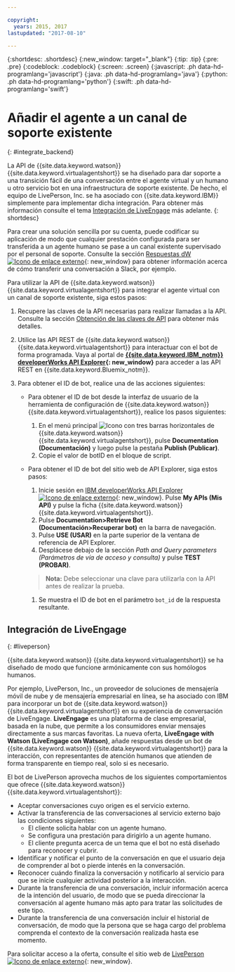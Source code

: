 ```yaml
---

copyright:
  years: 2015, 2017
lastupdated: "2017-08-10"

---
```


{:shortdesc: .shortdesc}
{:new_window: target="_blank"}
{:tip: .tip}
{:pre: .pre}
{:codeblock: .codeblock}
{:screen: .screen}
{:javascript: .ph data-hd-programlang='javascript'}
{:java: .ph data-hd-programlang='java'}
{:python: .ph data-hd-programlang='python'}
{:swift: .ph data-hd-programlang='swift'}

# Añadir el agente a un canal de soporte existente 
{: #integrate_backend}

La API de {{site.data.keyword.watson}} {{site.data.keyword.virtualagentshort}} se ha diseñado para dar soporte a una transición fácil de una conversación entre el agente virtual y un humano u otro servicio bot en una infraestructura de soporte existente. De hecho, el equipo de LivePerson, Inc. se ha asociado con {{site.data.keyword.IBM}} simplemente para implementar dicha integración. Para obtener más información consulte el tema [Integración de LiveEngage](integrate_backend.html#liveperson) más adelante.
{: shortdesc}

Para crear una solución sencilla por su cuenta, puede codificar su aplicación de modo que cualquier prestación configurada para ser transferida a un agente humano se pase a un canal existente supervisado por el personal de soporte. Consulte la sección [Respuestas dW![Icono de enlace externo](../../icons/launch-glyph.svg "Icono de enlace externo")](https://developer.ibm.com/answers/questions/318623/where-can-i-find-documentation-examples-on-integra/ "Icono de enlace externo"){: new_window} para obtener información acerca de cómo transferir una conversación a Slack, por ejemplo. 

Para utilizar la API de {{site.data.keyword.watson}} {{site.data.keyword.virtualagentshort}} para integrar el agente virtual con un canal de soporte existente, siga estos pasos: 

1.  Recupere las claves de la API necesarias para realizar llamadas a la API. Consulte la sección [Obtención de las claves de API](publish.html#api-keys) para obtener más detalles. 

1.  Utilice las API REST de {{site.data.keyword.watson}} {{site.data.keyword.virtualagentshort}} para interactuar con el bot de forma programada. Vaya al portal de **[{{site.data.keyword.IBM_notm}} developerWorks API Explorer](https://developer.ibm.com/api/view/id-339:title-Watson_Virtual_Agent){: new_window}** para acceder a las API REST en {{site.data.keyword.Bluemix_notm}}.

1.  Para obtener el ID de bot, realice una de las acciones siguientes: 
    - Para obtener el ID de bot desde la interfaz de usuario de la herramienta de configuración de {{site.data.keyword.watson}} {{site.data.keyword.virtualagentshort}}, realice los pasos siguientes: 
      1.  En el menú principal ![Icono con tres barras horizontales](images/hamburger.png) de {{site.data.keyword.watson}} {{site.data.keyword.virtualagentshort}}, pulse **Documentation (Documentación)** y luego pulse la pestaña **Publish (Publicar)**. 
      1.  Copie el valor de botID en el bloque de script. 

    - Para obtener el ID de bot del sitio web de API Explorer, siga estos pasos: 
      1.  Inicie sesión en [IBM developerWorks API Explorer ![Icono de enlace externo](../../icons/launch-glyph.svg "Icono de enlace externo")](https://developer.ibm.com/api/ "Icono de enlace externo"){: new_window}. Pulse **My APIs (Mis API)** y pulse la ficha {{site.data.keyword.watson}} {{site.data.keyword.virtualagentshort}}. 
      1.  Pulse **Documentation>Retrieve Bot (Documentación>Recuperar bot)** en la barra de navegación. 
      1.  Pulse **USE (USAR)** en la parte superior de la ventana de referencia de API Explorer. 
      1.  Desplácese debajo de la sección *Path and Query parameters (Parámetros de vía de acceso y consulta)* y pulse **TEST (PROBAR)**.
      >**Nota:** Debe seleccionar una clave para utilizarla con la API antes de realizar la prueba. 

      1.  Se muestra el ID de bot en el parámetro `bot_id` de la respuesta resultante. 

## Integración de LiveEngage
{: #liveperson}

{{site.data.keyword.watson}} {{site.data.keyword.virtualagentshort}} se ha diseñado de modo que funcione armónicamente con sus homólogos humanos. 

Por ejemplo, LivePerson, Inc., un proveedor de soluciones de mensajería móvil de nube y de mensajería empresarial en línea, se ha asociado con IBM para incorporar un bot de {{site.data.keyword.watson}} {{site.data.keyword.virtualagentshort}} en su experiencia de conversación de LiveEngage. **LiveEngage** es una plataforma de clase empresarial, basada en la nube, que permite a los consumidores enviar mensajes directamente a sus marcas favoritas. La nueva oferta, **LiveEngage with Watson (LiveEngage con Watson)**, añade respuestas desde un bot de {{site.data.keyword.watson}} {{site.data.keyword.virtualagentshort}} para la interacción, con representantes de atención humanos que atienden de forma transparente en tiempo real, solo si es necesario. 

El bot de LivePerson aprovecha muchos de los siguientes comportamientos que ofrece {{site.data.keyword.watson}} {{site.data.keyword.virtualagentshort}}:

- Aceptar conversaciones cuyo origen es el servicio externo. 
- Activar la transferencia de las conversaciones al servicio externo bajo las condiciones siguientes: 
    - El cliente solicita hablar con un agente humano. 
    - Se configura una prestación para dirigirlo a un agente humano. 
    - El cliente pregunta acerca de un tema que el bot no está diseñado para reconocer y cubrir. 
- Identificar y notificar el punto de la conversación en que el usuario deja de comprender al bot o pierde interés en la conversación. 
- Reconocer cuándo finaliza la conversación y notificarlo al servicio para que se inicie cualquier actividad posterior a la interacción. 
- Durante la transferencia de una conversación, incluir información acerca de la intención del usuario, de modo que se pueda direccionar la conversación al agente humano más apto para tratar las solicitudes de este tipo. 
- Durante la transferencia de una conversación incluir el historial de conversación, de modo que la persona que se haga cargo del problema comprenda el contexto de la conversación realizada hasta ese momento. 

Para solicitar acceso a la oferta, consulte el sitio web de [LivePerson![Icono de enlace externo](../../icons/launch-glyph.svg "Icono de enlace externo")](https://engage.liveperson.com/usage/watson/?utm_medium=website&utm_source=IBM&utm_campaign=Watson "Icono de enlace externo"){: new_window}.
